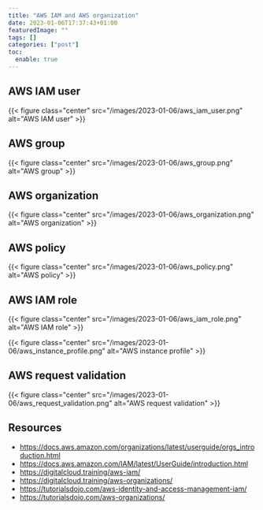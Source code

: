 ```yaml
---
title: "AWS IAM and AWS organization"
date: 2023-01-06T17:37:43+01:00
featuredImage: ""
tags: []
categories: ["post"]
toc:
  enable: true
---
```


<!--more-->

## AWS IAM user

{{< figure class="center" src="/images/2023-01-06/aws_iam_user.png" alt="AWS IAM user" >}}

## AWS group

{{< figure class="center" src="/images/2023-01-06/aws_group.png" alt="AWS group" >}}

## AWS organization

{{< figure class="center" src="/images/2023-01-06/aws_organization.png" alt="AWS organization" >}}

## AWS policy

{{< figure class="center" src="/images/2023-01-06/aws_policy.png" alt="AWS policy" >}}

## AWS IAM role

{{< figure class="center" src="/images/2023-01-06/aws_iam_role.png" alt="AWS IAM role" >}}

{{< figure class="center" src="/images/2023-01-06/aws_instance_profile.png" alt="AWS instance profile" >}}

## AWS request validation

{{< figure class="center" src="/images/2023-01-06/aws_request_validation.png" alt="AWS request validation" >}}

## Resources

- https://docs.aws.amazon.com/organizations/latest/userguide/orgs_introduction.html
- https://docs.aws.amazon.com/IAM/latest/UserGuide/introduction.html
- https://digitalcloud.training/aws-iam/
- https://digitalcloud.training/aws-organizations/
- https://tutorialsdojo.com/aws-identity-and-access-management-iam/
- https://tutorialsdojo.com/aws-organizations/


